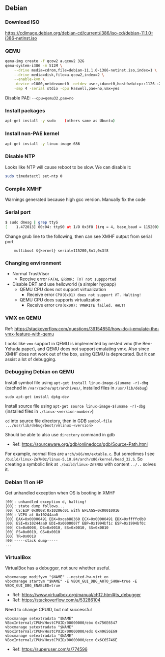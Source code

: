 ## Debian

### Download ISO
<https://cdimage.debian.org/debian-cd/current/i386/iso-cd/debian-11.1.0-i386-netinst.iso>

### QEMU
```sh
qemu-img create -f qcow2 a.qcow2 32G
qemu-system-i386 -m 512M \
	--drive media=cdrom,file=debian-11.1.0-i386-netinst.iso,index=1 \
	--drive media=disk,file=a.qcow2,index=2 \
	--enable-kvm \
	-device e1000,netdev=net0 -netdev user,id=net0,hostfwd=tcp::1126-:22 \
	-smp 4 -serial stdio -cpu Haswell,pae=no,vmx=yes
```

Disable PAE: `--cpu=qemu32,pae=no`

### Install packages
```sh
apt-get install -y sudo    (others same as Ubuntu)
```

### Install non-PAE kernel
```sh
apt-get install -y linux-image-686
```

### Disable NTP
Looks like NTP will cause reboot to be slow. We can disable it:

```sh
sudo timedatectl set-ntp 0
```

### Compile XMHF
Warnings generated because high gcc version. Manually fix the code

### Serial port
```sh
$ sudo dmesg | grep ttyS
[    1.472013] 00:04: ttyS0 at I/O 0x3f8 (irq = 4, base_baud = 115200) is a 16550A
```

Change grub line to the following, then can see XMHF output from serial port
```
	multiboot ${kernel} serial=115200,8n1,0x3f8
```

### Changing environment
* Normal TrustVisor
	* Receive error `FATAL ERROR: TXT not suppported`
* Disable DRT and use helloworld (a simpler hypapp)
	* QEMU CPU does not support virtualization
		* Receive error `CPU(0x01) does not support VT. Halting!`
	* QEMU CPU does supports virtualization
		* Receive error `CPU(0x00): VMWRITE failed. HALT!`

### VMX on QEMU
Ref:
<https://stackoverflow.com/questions/39154850/how-do-i-emulate-the-vmx-feature-with-qemu>

Looks like `vmx` support in QEMU is implemented by nested vmx (the Ben-Yehuda
paper), and QEMU does not support emulating vmx. Also since XMHF does not work
out of the box, using QEMU is deprecated. But it can assist a lot of debugging.

### Debugging Debian on QEMU

Install symbol file using `apt-get install linux-image-$(uname -r)-dbg`
(cached in `/var/cache/apt/archives/`, installed files in `/usr/lib/debug`)

`sudo apt-get install dpkg-dev`

Install source file using `apt-get source linux-image-$(uname -r)-dbg`
(installed files in `./linux-<version-number>`)

`cd` into source file directory, then in GDB
`symbol-file .../usr/lib/debug/boot/vmlinux-<version>`

Should be able to also use `directory` command in gdb
* Ref: <https://sourceware.org/gdb/onlinedocs/gdb/Source-Path.html>

For example, normal files are `arch/x86/mm/extable.c`. But sometimes I see
`/build/linux-Zn7N0z/linux-5.10.84/arch/x86/kernel/head_32.S`. So creating
a symbolic link at `./build/linux-Zn7N0z` with content `../..` solves it.

### Debian 11 on HP

Get unhandled exception when OS is booting in XMHF
```
[00]: unhandled exception d, halting!
[00]: state dump follows...
[00] CS:EIP 0x0008:0x10206c01 with EFLAGS=0x00010016
[00]: VCPU at 0x10244aa0
[00] EAX=0x00000491 EBX=0xcab88360 ECX=0x00000491 EDX=0xffffc0b0
[00] ESI=0x10244aa0 EDI=0x0000007f EBP=0x1994bf1c ESP=0x1994bf0c
[00] CS=0x0008, DS=0x0010, ES=0x0010, SS=0x0010
[00] FS=0x0010, GS=0x0010
[00] TR=0x0018
[00]-----stack dump-----
...
```

### VirtualBox

VirtualBox has a debugger, not sure whether useful.

```
vboxmanage modifyvm "$NAME" --nested-hw-virt on
vboxmanage startvm "$NAME" -E VBOX_GUI_DBG_AUTO_SHOW=true -E VBOX_GUI_DBG_ENABLED=true
```

* Ref: <https://www.virtualbox.org/manual/ch12.html#ts_debugger>
* Ref: <https://stackoverflow.com/a/53286104>

Need to change CPUID, but not successful

```
vboxmanage setextradata "$NAME" VBoxInternal/CPUM/HostCPUID/00000000/ebx 0x756E6547
vboxmanage setextradata "$NAME" VBoxInternal/CPUM/HostCPUID/00000000/edx 0x49656E69
vboxmanage setextradata "$NAME" VBoxInternal/CPUM/HostCPUID/00000000/ecx 0x6C65746E
```
* Ref: <https://superuser.com/a/774596>

